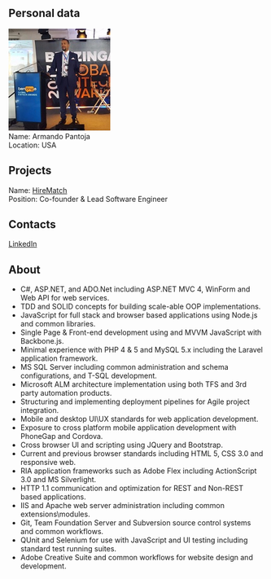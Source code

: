 ## Personal data
![armando pantoja photo](photo/armando_pantoja.jpg)  
Name:   Armando Pantoja  
Location: USA  
## Projects 
Name: [HireMatch](../projects/hirematch.md)  
Position: Co-founder & Lead Software Engineer   
## Contacts
[LinkedIn](https://www.linkedin.com/in/tampawebdesigner/)    
## About
- C#, ASP.NET, and ADO.Net including ASP.NET MVC 4, WinForm and Web API for web services.  
- TDD and SOLID concepts for building scale-able OOP implementations.  
- JavaScript for full stack and browser based applications using Node.js and common libraries.  
- Single Page & Front-end development using and MVVM JavaScript with Backbone.js.  
- Minimal experience with PHP 4 & 5 and MySQL 5.x including the Laravel application framework.  
- MS SQL Server including common administration and schema configurations, and T-SQL development.  
- Microsoft ALM architecture implementation using both TFS and 3rd party automation products.  
- Structuring and implementing deployment pipelines for Agile project integration.  
- Mobile and desktop UI\UX standards for web application development.  
- Exposure to cross platform mobile application development with PhoneGap and Cordova.  
- Cross browser UI and scripting using JQuery and Bootstrap.  
- Current and previous browser standards including HTML 5, CSS 3.0 and responsive web.   
- RIA application frameworks such as Adobe Flex including ActionScript 3.0 and MS Silverlight.  
- HTTP 1.1 communication and optimization for REST and Non-REST based applications.  
- IIS and Apache web server administration including common extensions\modules.  
- Git, Team Foundation Server and Subversion source control systems and common workflows.  
- QUnit and Selenium for use with JavaScript and UI testing including standard test running suites.  
- Adobe Creative Suite and common workflows for website design and development.
